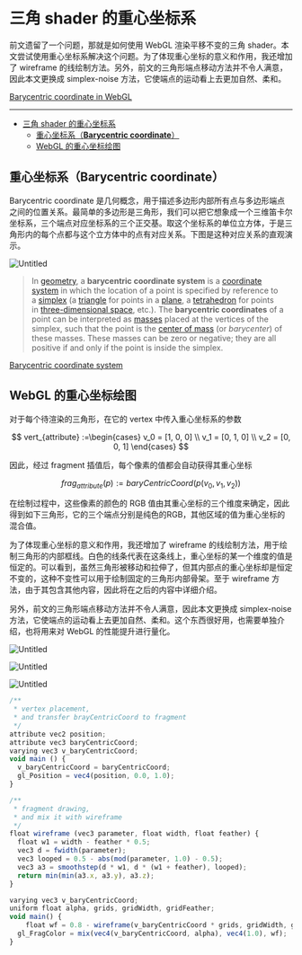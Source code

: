 # 三角 shader 的重心坐标系

前文遗留了一个问题，那就是如何使用 WebGL 渲染平移不变的三角 shader。本文尝试使用重心坐标系解决这个问题。为了体现重心坐标的意义和作用，我还增加了 wireframe 的线绘制方法。另外，前文的三角形端点移动方法并不令人满意，因此本文更换成 simplex-noise 方法，它使端点的运动看上去更加自然、柔和。

[Barycentric coordinate in WebGL](https://observablehq.com/@listenzcc/barycentric-coordinate-in-webgl)

---
- [三角 shader 的重心坐标系](#三角-shader-的重心坐标系)
  - [重心坐标系（****Barycentric coordinate****）](#重心坐标系barycentric-coordinate)
  - [WebGL 的重心坐标绘图](#webgl-的重心坐标绘图)


## 重心坐标系（****Barycentric coordinate****）

Barycentric coordinate 是几何概念，用于描述多边形内部所有点与多边形端点之间的位置关系。最简单的多边形是三角形，我们可以把它想象成一个三维笛卡尔坐标系，三个端点对应坐标系的三个正交基。取这个坐标系的单位立方体，于是三角形内的每个点都与这个立方体中的点有对应关系。下图是这种对应关系的直观演示。

![Untitled](%E4%B8%89%E8%A7%92%20shader%20%E7%9A%84%E9%87%8D%E5%BF%83%E5%9D%90%E6%A0%87%E7%B3%BB%200fd597d4c07449bbbcb87f31cdb87013/Untitled.png)

> In [geometry](https://en.wikipedia.org/wiki/Geometry), a **barycentric coordinate system** is a [coordinate system](https://en.wikipedia.org/wiki/Coordinate_system) in which the location of a point is specified by reference to a [simplex](https://en.wikipedia.org/wiki/Simplex) (a [triangle](https://en.wikipedia.org/wiki/Triangle) for points in a [plane](https://en.wikipedia.org/wiki/Plane_(mathematics)), a [tetrahedron](https://en.wikipedia.org/wiki/Tetrahedron) for points in [three-dimensional space](https://en.wikipedia.org/wiki/Three-dimensional_space), etc.). The **barycentric coordinates** of a point can be interpreted as [masses](https://en.wikipedia.org/wiki/Mass) placed at the vertices of the simplex, such that the point is the [center of mass](https://en.wikipedia.org/wiki/Center_of_mass) (or *barycenter*) of these masses. These masses can be zero or negative; they are all positive if and only if the point is inside the simplex.
> 

[Barycentric coordinate system](https://en.wikipedia.org/wiki/Barycentric_coordinate_system)

## WebGL 的重心坐标绘图

对于每个待渲染的三角形，在它的 vertex 中传入重心坐标系的参数

$$
vert_{attribute} :=\begin{cases}
v_0 = [1, 0, 0] \\
v_1 = [0, 1, 0] \\
v_2 = [0, 0, 1]
\end{cases}
$$

因此，经过 fragment 插值后，每个像素的值都会自动获得其重心坐标

$$
frag_{attribute} (p) := baryCentricCoord(p(v_0, v_1, v_2))
$$

在绘制过程中，这些像素的颜色的 RGB 值由其重心坐标的三个维度来确定，因此得到如下三角形，它的三个端点分别是纯色的RGB，其他区域的值为重心坐标的混合值。

为了体现重心坐标的意义和作用，我还增加了 wireframe 的线绘制方法，用于绘制三角形的内部框线。白色的线条代表在这条线上，重心坐标的某一个维度的值是恒定的。可以看到，虽然三角形被移动和拉伸了，但其内部点的重心坐标却是恒定不变的，这种不变性可以用于绘制固定的三角形内部骨架。至于 wireframe 方法，由于其包含其他内容，因此将在之后的内容中详细介绍。

另外，前文的三角形端点移动方法并不令人满意，因此本文更换成 simplex-noise 方法，它使端点的运动看上去更加自然、柔和。这个东西很好用，也需要单独介绍，也将用来对 WebGL 的性能提升进行量化。

![Untitled](%E4%B8%89%E8%A7%92%20shader%20%E7%9A%84%E9%87%8D%E5%BF%83%E5%9D%90%E6%A0%87%E7%B3%BB%200fd597d4c07449bbbcb87f31cdb87013/20230913-132156.gif)

![Untitled](%E4%B8%89%E8%A7%92%20shader%20%E7%9A%84%E9%87%8D%E5%BF%83%E5%9D%90%E6%A0%87%E7%B3%BB%200fd597d4c07449bbbcb87f31cdb87013/Untitled%201.png)

![Untitled](%E4%B8%89%E8%A7%92%20shader%20%E7%9A%84%E9%87%8D%E5%BF%83%E5%9D%90%E6%A0%87%E7%B3%BB%200fd597d4c07449bbbcb87f31cdb87013/Untitled%202.png)

```jsx
/**
 * vertex placement,
 * and transfer brayCentricCoord to fragment
 */
attribute vec2 position;
attribute vec3 baryCentricCoord;
varying vec3 v_baryCentricCoord;
void main () {
  v_baryCentricCoord = baryCentricCoord;
  gl_Position = vec4(position, 0.0, 1.0);
}

/**
 * fragment drawing,
 * and mix it with wireframe
 */
float wireframe (vec3 parameter, float width, float feather) {
  float w1 = width - feather * 0.5;
  vec3 d = fwidth(parameter);
  vec3 looped = 0.5 - abs(mod(parameter, 1.0) - 0.5);
  vec3 a3 = smoothstep(d * w1, d * (w1 + feather), looped);
  return min(min(a3.x, a3.y), a3.z);
}

varying vec3 v_baryCentricCoord;
uniform float alpha, grids, gridWidth, gridFeather;
void main() {
	float wf = 0.8 - wireframe(v_baryCentricCoord * grids, gridWidth, gridFeather);
  gl_FragColor = mix(vec4(v_baryCentricCoord, alpha), vec4(1.0), wf);
}
```